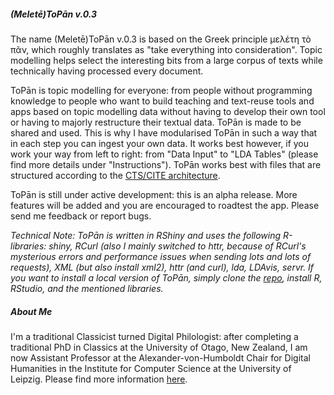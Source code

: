 ##### (Meletē)ToPān v.0.3

The name (Meletē)ToPān v.0.3 is based on the Greek principle μελέτη τὸ πᾶν, which roughly translates as "take everything into consideration". Topic modelling helps select the interesting bits from a large corpus of texts while technically having processed every document.

ToPān is topic modelling for everyone: from people without programming knowledge to people who want to build teaching and text-reuse tools and apps based on topic modelling data without having to develop their own tool or having to majorly restructure their textual data. ToPān is made to be shared and used. This is why I have modularised ToPān in such a way that in each step you can ingest your own data. It works best however, if you work your way from left to right: from "Data Input" to "LDA Tables" (please find more details under "Instructions"). ToPān works best with files that are structured according to the <a href="http://cite-architecture.github.io" target="_blank">CTS/CITE architecture</a>.

ToPān is still under active development: this is an alpha release. More features will be added and you are encouraged to roadtest the app. Please send me feedback or report bugs.

*Technical Note: ToPān is written in RShiny and uses the following R-libraries: shiny, RCurl (also I mainly switched to httr, because of RCurl's mysterious errors and performance issues when sending lots and lots of requests), XML (but also install xml2), httr (and curl), lda, LDAvis, servr. If you want to install a local version of ToPān, simply clone the  <a href="https://github.com/ThomasK81/ToPan" target="_blank">repo</a>, install R, RStudio, and the mentioned libraries.*

##### About Me

I'm a traditional Classicist turned Digital Philologist: after completing a traditional PhD in Classics at the University of Otago, New Zealand, I am now Assistant Professor at the Alexander-von-Humboldt Chair for Digital Humanities in the Institute for Computer Science at the University of Leipzig. Please find more information <a href="http://www.dh.uni-leipzig.de/wo/team/thomas-koentges/" target="_blank">here</a>.
